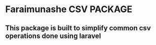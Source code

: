 # Faraimunashe CSV PACKAGE

## This package is built to simplify common csv operations done using laravel
